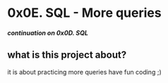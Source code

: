 # 0x0E. SQL - More queries
##### continuation on 0x0D. SQL
## what is this project about?
it is about practicing more queries have fun coding ;)
